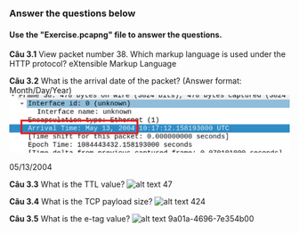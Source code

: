 ### Answer the questions below
#### Use the "Exercise.pcapng" file to answer the questions.

**Câu 3.1** View packet number 38. Which markup language is used under the HTTP protocol?
eXtensible Markup Language

**Câu 3.2** What is the arrival date of the packet? (Answer format: Month/Day/Year)
![alt text](../png/wireSharkBasics/wsbasic2-2.png)

05/13/2004

**Câu 3.3** What is the TTL value?
![alt text](.../png/wsbasic2-3.png)
47

**Câu 3.4** What is the TCP payload size?
![alt text](.../png/wsbasic2-4.png)
424

**Câu 3.5** What is the e-tag value?
![alt text](.../png/wsbasic2-5.png)
9a01a-4696-7e354b00
